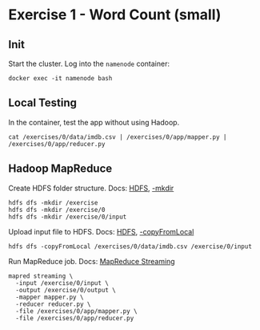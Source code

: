 # Exercise 1 - Word Count (small)

## Init
Start the cluster. Log into the `namenode` container:
```
docker exec -it namenode bash
```

## Local Testing
In the container, test the app without using Hadoop.
```
cat /exercises/0/data/imdb.csv | /exercises/0/app/mapper.py | /exercises/0/app/reducer.py
```

## Hadoop MapReduce

Create HDFS folder structure. Docs: [HDFS](https://hadoop.apache.org/docs/r3.2.1/hadoop-project-dist/hadoop-common/FileSystemShell.html), [-mkdir](https://hadoop.apache.org/docs/r3.2.1/hadoop-project-dist/hadoop-common/FileSystemShell.html#mkdir)
```
hdfs dfs -mkdir /exercise
hdfs dfs -mkdir /exercise/0
hdfs dfs -mkdir /exercise/0/input
```


Upload input file to HDFS. Docs: [HDFS](https://hadoop.apache.org/docs/r3.2.1/hadoop-project-dist/hadoop-common/FileSystemShell.html), [-copyFromLocal](https://hadoop.apache.org/docs/r3.2.1/hadoop-project-dist/hadoop-common/FileSystemShell.html#copyFromLocal)
```
hdfs dfs -copyFromLocal /exercises/0/data/imdb.csv /exercise/0/input
```

Run MapReduce job. Docs: [MapReduce Streaming](https://hadoop.apache.org/docs/r3.2.1/hadoop-streaming/HadoopStreaming.html)
```
mapred streaming \
  -input /exercise/0/input \
  -output /exercise/0/output \
  -mapper mapper.py \
  -reducer reducer.py \
  -file /exercises/0/app/mapper.py \
  -file /exercises/0/app/reducer.py
```